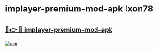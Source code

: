 # implayer-premium-mod-apk !xon78

# <h2><a href="https://4zwfpu.esa.edu.pl?title=implayer-premium-mod-apk&ref=xon78">🔗👉 🔴 implayer-premium-mod-apk</a></h2>

[![acn](https://github.com/user-attachments/assets/0f9c940e-d8b0-45ae-aac7-cd30a18b3e1c)](https://4zwfpu.esa.edu.pl?title=implayer-premium-mod-apk&ref=xon78)

